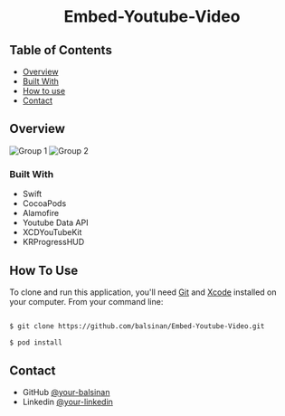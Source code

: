 


<h1 align="center">Embed-Youtube-Video</h1>




## Table of Contents

- [Overview](#overview)
- [Built With](#built-with)
- [How to use](#how-to-use)
- [Contact](#contact)

<!-- OVERVIEW -->

## Overview
![Group 1](https://user-images.githubusercontent.com/60380482/120064787-c0e77400-c076-11eb-934b-c8bfb73bbe1d.png)
![Group 2](https://user-images.githubusercontent.com/60380482/120064789-c349ce00-c076-11eb-90ff-fb79339e41b9.png)


### Built With


- Swift
- CocoaPods
- Alamofire
- Youtube Data API
- XCDYouTubeKit
- KRProgressHUD


## How To Use

To clone and run this application, you'll need [Git](https://git-scm.com) and [Xcode](https://developer.apple.com/xcode/) installed on your computer. From your command line:

```bash

$ git clone https://github.com/balsinan/Embed-Youtube-Video.git

$ pod install


```

## Contact

- GitHub [@your-balsinan](https://github.com/balsinan)
- Linkedin [@your-linkedin](https://www.linkedin.com/in/sinan-bal-b231421b3/)

